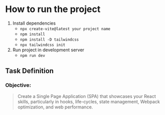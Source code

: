 # How to run the project

1. Install dependencies
   - `npx create-vite@latest your project name`
   - `npm install`
   - `npm install -D tailwindcss`
   - `npx tailwindcss init`
2. Run project in development server
   - `npm run dev`

## Task Definition

### Objective:

> Create a Single Page Application (SPA) that showcases your React skills, particularly in hooks, life-cycles, state management, Webpack optimization, and web performance.
